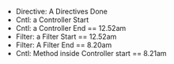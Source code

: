 * Directive: A Directives Done
* Cntl: a Controller Start
* Cntl: a Controller End == 12.52am
* Filter: a Filter Start == 12.52am
* Filter: A Filter End == 8.20am
* Cntl: Method inside Controller start == 8.21am
